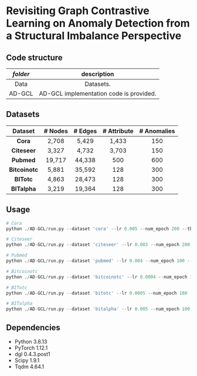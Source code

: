 # Revisiting Graph Contrastive Learning on Anomaly Detection from a Structural Imbalance Perspective

## Code structure
| *folder*  |                         description                          |
| :-------: | :----------------------------------------------------------: |
|   Data    |      Datasets.       |
|   AD-GCL    | AD-GCL implementation code is provided. |

## Datasets

| **Dataset** |  # Nodes  |  # Edges  |  # Attribute  |  # Anomalies  |
| :---------: | :--------: | :-----: | :--------: | :--------: |
|  **Cora**   |  2,708  |  5,429  |  1,433  |  150  |
|  **Citeseer**   |  3,327  |  4,732  |  3,703  |  150  |
|  **Pubmed**   |  19,717  |  44,338  |  500  |  600  |
|  **Bitcoinotc**   |  5,881  |  35,592  |  128  |  300  |
|  **BITotc**   |  4,863  |  28,473  |  128  |  300  |
| **BITalpha** |  3,219  |  19,364  |  128  |  300  |


## Usage
```python
# Cora
python ./AD-GCL/run.py --dataset 'cora' --lr 0.005 --num_epoch 200 --threshold 7 --gpu_id 0

# Citeseer
python ./AD-GCL/run.py --dataset 'citeseer' --lr 0.003 --num_epoch 200 --threshold 6 --gpu_id 0

# Pubmed
python ./AD-GCL/run.py --dataset 'pubmed' --lr 0.004 --num_epoch 100 --threshold 8 --gpu_id 0

# Bitcoinotc
python ./AD-GCL/run.py --dataset 'bitcoinotc' --lr 0.0004 --num_epoch 100 --threshold 8 --gpu_id 0

# BITotc
python ./AD-GCL/run.py --dataset 'bitotc' --lr 0.0005 --num_epoch 100 --threshold 7 --gpu_id 0

# BITalpha
python ./AD-GCL/run.py --dataset 'bitalpha' --lr 0.005 --num_epoch 100 --threshold 8 --gpu_id 0
```


## Dependencies

- Python 3.8.13
- PyTorch 1.12.1
- dgl 0.4.3.post1
- Scipy 1.9.1
- Tqdm 4.64.1
